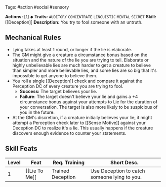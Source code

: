 Tags: #action #social #sensory 

**Actions:** [1] ⬥
**Traits:** `AUDITORY` `CONCENTRATE` `LINGUISTIC` `MENTAL` `SECRET`
**Skill:** [[Deception]]
**Description:** You try to fool someone with an untruth. 
## Mechanical Rules

- Lying takes at least 1 round, or longer if the lie is elaborate.
- The GM might give a creature a circumstance bonus based on the situation and the nature of the lie you are trying to tell. Elaborate or highly unbelievable lies are much harder to get a creature to believe than simpler and more believable lies, and some lies are so big that it's impossible to get anyone to believe them.  
- You roll a single [[Deception]] check and compare it against the Perception DC of every creature you are trying to fool.
	- **Success:** The target believes your lie.  
	- **Failure:** The target doesn't believe your lie and gains a +4 circumstance bonus against your attempts to Lie for the duration of your conversation. The target is also more likely to be suspicious of you in the future.
- At the GM's discretion, if a creature initially believes your lie, it might attempt a Perception check later to [[Sense Motive]] against your Deception DC to realize it's a lie. This usually happens if the creature discovers enough evidence to counter your statements.  


## Skill Feats

| Level | Feat          | Req. Training     | Short Desc.                                  |
| ----- | ------------- | ----------------- | -------------------------------------------- |
| 1     | [[Lie To Me]] | Trained Deception | Use Deception to catch someone lying to you. |
